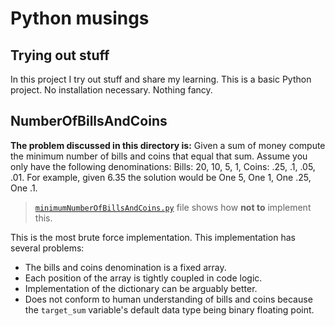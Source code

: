 # Python musings
## Trying out stuff

In this project I try out stuff and share my learning. This is a basic Python project. No installation necessary. Nothing fancy. 

## NumberOfBillsAndCoins

**The problem discussed in this directory is:**
Given a sum of money compute the minimum number of bills and coins that equal that sum.
Assume you only have the following denominations:
Bills: 20, 10, 5, 1,
Coins: .25, .1, .05, .01.
For example, given 6.35 the solution would be One 5, One 1, One .25, One .1.


> [`minimumNumberOfBillsAndCoins.py`](https://github.com/somsubhro/python_musings/blob/main/NumberOfBillsAndCoins/minimumNumberOfBillsAndCoins.py) file shows how **not to** implement this. 

This is the most brute force implementation. This implementation has several problems: 
* The bills and coins denomination is a fixed array.
* Each position of the array is tightly coupled in code logic.
* Implementation of the dictionary can be arguably better.
* Does not conform to human understanding of bills and coins because the `target_sum` variable's default data type being binary floating point.
